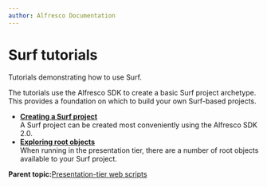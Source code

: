 ```yaml
---
author: Alfresco Documentation
---
```


# Surf tutorials

Tutorials demonstrating how to use Surf.

The tutorials use the Alfresco SDK to create a basic Surf project archetype. This provides a foundation on which to build your own Surf-based projects.

-   **[Creating a Surf project](../tasks/surf-tutorials-create-surf-project.md)**  
A Surf project can be created most conveniently using the Alfresco SDK 2.0.
-   **[Exploring root objects](../tasks/surf-tutorials-exploring-root-objects.md)**  
When running in the presentation tier, there are a number of root objects available to your Surf project.

**Parent topic:**[Presentation-tier web scripts](../concepts/ws-presentation-intro.md)

